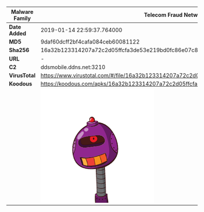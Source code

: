 | Malware Family | Telecom Fraud Network for South Koreans                      |
| -------------- | ------------------------------------------------------------ |
| **Date Added** | 2019-01-14 22:59:37.764000                                                   |
| **MD5**        | 9daf60dcff2bf4cafa084ceb60081122                             |
| **Sha256**     | 16a32b123314207a72c2d05ffcfa3de53e219bd0fc86e07c89e38461b5cdc035 |
| **URL**        | -                                                            |
| **C2**         | ddsmobile.ddns.net:3210 |
| **VirusTotal** | https://www.virustotal.com/#/file/16a32b123314207a72c2d05ffcfa3de53e219bd0fc86e07c89e38461b5cdc035/detection |
| **Koodous**    | https://koodous.com/apks/16a32b123314207a72c2d05ffcfa3de53e219bd0fc86e07c89e38461b5cdc035 |
|                | ![](../assets/16a32b123314207a72c2d05ffcfa3de53e219bd0fc86e07c89e38461b5cdc035.png) |